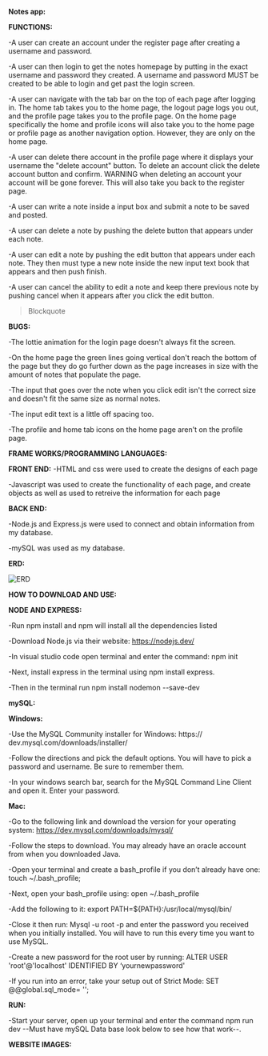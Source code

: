 ﻿
**Notes app:**

**FUNCTIONS:**

-A user can create an account under the register page after creating a username and password.

-A user can then login to get the notes homepage by putting in the exact username and password they created. A username and password MUST be created to be able to login and get past the login screen.

-A user can navigate with the tab bar on the top of each page after logging in. The home tab takes you to the home page, the logout page logs you out, and the profile page takes you to the profile page. On the home page specifically the home and profile icons will also take you to the home page or profile page as another navigation option. However, they are only on the home page.

-A user can delete there account in the profile page
where it displays your username the "delete account" button. To delete an account click the delete account button and confirm. WARNING when deleting an account your account will be gone forever. This will also take you back to the register page.

-A user can write a note inside a input box and submit a note to be saved and posted.

-A user can delete a note by pushing the delete button that appears under each note.

-A user can edit a note by pushing the edit button that appears under each note. They then must type a new note inside the new input text book that appears and then push finish.

-A user can cancel the ability to edit a note and keep there previous note by pushing cancel when it appears after you click the edit button.

> Blockquote

**BUGS:**

-The lottie animation for the login page doesn't always fit the screen.

-On the home page the green lines going vertical don't reach the bottom of the page but they do go further down as the page increases in size with the amount of notes that populate the page.

-The input that goes over the note when you click edit isn't the correct size and doesn't fit the same size as normal notes.

-The input edit text is a little off spacing too.

-The profile and home tab icons on the home page aren't on the profile page.



**FRAME WORKS/PROGRAMMING LANGUAGES:**

**FRONT END:**
-HTML and css were used to create the designs of each page

-Javascript was used to create the functionality of each page, and create objects as well as used to retreive the information for each page

**BACK END:**

-Node.js and Express.js were used to connect and obtain information from my database.

-mySQL was used as my database.



**ERD:**

![ERD](https://user-images.githubusercontent.com/77566307/168482528-46ecc7a9-4f23-4a7b-885e-3e3f79ccba54.png)



**HOW TO DOWNLOAD AND USE:**

**NODE AND EXPRESS:**

-Run npm install and npm will install all the dependencies listed

-Download Node.js via their website: https://nodejs.dev/

-In visual studio code open terminal and enter the command: npm init

-Next, install express in the terminal using npm install express.

-Then in the terminal run npm install nodemon --save-dev



**mySQL:**

**Windows:**

-Use the MySQL Community installer for Windows: https://
dev.mysql.com/downloads/installer/

-Follow the directions and pick the default options. You
will have to pick a password and username. Be sure to
remember them.

-In your windows search bar, search for the MySQL
Command Line Client and open it. Enter your password. 

**Mac:**

-Go to the following link and download the version for your operating system:
https://dev.mysql.com/downloads/mysql/

-Follow the steps to download. You may already have an oracle account from
when you downloaded Java.

-Open your terminal and create a bash_profile if you don’t already have one:
touch ~/.bash_profile;

-Next, open your bash_profile using: open ~/.bash_profile

-Add the following to it: export PATH=${PATH}:/usr/local/mysql/bin/

-Close it then run: Mysql -u root -p and enter the password you received when
you initially installed. You will have to run this every time you want to use MySQL.

-Create a new password for the root user by running: ALTER USER
'root'@'localhost' IDENTIFIED BY ‘yournewpassword'

-If you run into an error, take your setup out of Strict Mode: SET
@@global.sql_mode= '';

**RUN:**

-Start your server, open up your terminal and enter the
command npm run dev --Must have mySQL Data base look below to see how that work--.




**WEBSITE IMAGES:**
